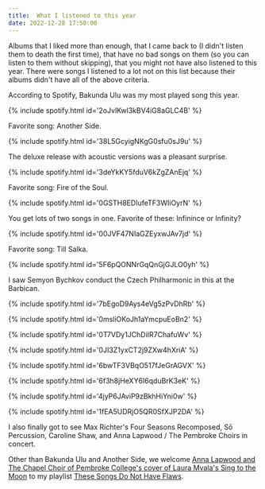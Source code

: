 ```yaml
---
title:  What I listened to this year
date: 2022-12-28 17:50:00
---
```


Albums that I liked more than enough, that I came back to (I didn't listen them to death the first time), that have no bad songs on them (so you can listen to them without skipping), that you might not have also listened to this year. There were songs I listened to a lot not on this list because their albums didn't have all of the above criteria.

According to Spotify, Bakunda Ulu was my most played song this year.

{% include spotify.html id='2oJvlKwl3kBV4iG8aGLC4B' %}

Favorite song: Another Side.

{% include spotify.html id='38L5GcyigNKgG0sfu0sJ9u' %}

The deluxe release with acoustic versions was a pleasant surprise.

{% include spotify.html id='3deYkKY5fduV6kZgZAnEjq' %}

Favorite song: Fire of the Soul.

{% include spotify.html id='0GSTH8EDIufeTF3WIiOyrN' %}

You get lots of two songs in one. Favorite of these: Infinince or Infinity?

{% include spotify.html id='00JVF47NIaGZEyxwJAv7jd' %}

Favorite song: Till Salka.

{% include spotify.html id='5F6pQONNrGqQnGjGJLO0yh' %}

I saw Semyon Bychkov conduct the Czech Philharmonic in this at the Barbican.

{% include spotify.html id='7bEgoD9Ays4eVg5zPvDhRb' %}

{% include spotify.html id='0msliOKoJh1aYmcpuEoBn2' %}

{% include spotify.html id='0T7VDy1JChDiIR7ChafuWv' %}

{% include spotify.html id='0JI3Z1yxCT2j9ZXw4hXriA' %}

{% include spotify.html id='6bwTF3VBqO517fJeGrAGVX' %}

{% include spotify.html id='6f3h8jHeXY6I6qduBrK3eK' %}

{% include spotify.html id='4jyP6JAviP9zBkhHiYni0w' %}

{% include spotify.html id='1fEA5UDRjO5QR0SfXJP2DA' %}

I also finally got to see Max Richter's Four Seasons Recomposed, S&#333; Percussion, Caroline Shaw, and Anna Lapwood / The Pembroke Choirs in concert.

Other than Bakunda Ulu and Another Side, we welcome [Anna Lapwood and The Chapel Choir of Pembroke College's cover of Laura Mvala's Sing to the Moon](https://open.spotify.com/track/1DFGBpiFXSIecmDhmyWhLJ?si=dd0366b514f04629) to my playlist [These Songs Do Not Have Flaws](https://open.spotify.com/playlist/6CFotAZGG30wEw8q5ktupa).
